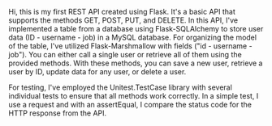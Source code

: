 Hi, this is my first REST API created using Flask. It's a basic API that supports the methods GET, POST, PUT, and DELETE.
In this API, I've implemented a table from a database using Flask-SQLAlchemy to store user data (ID - username - job) in a MySQL database. 
For organizing the model of the table, I've utilized Flask-Marshmallow with fields ("id - username - job"). You can either call a single user or retrieve all of them using the provided methods.
With these methods, you can save a new user, retrieve a user by ID, update data for any user, or delete a user.

For testing, I've employed the Unitest.TestCase library with several individual tests to ensure that all methods work correctly. 
In a simple test, I use a request and with an assertEqual, I compare the status code for the HTTP response from the API.
